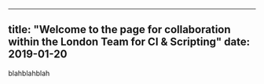 ---
title: "Welcome to the page for collaboration within the London Team for CI & Scripting"
date: 2019-01-20
--

blahblahblah
